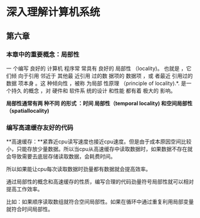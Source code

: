 # 深入理解计算机系统

## 第六章

### 本章中的重要概念：局部性

一 个编写 良好的 计算机 程序常 常具有 良好的 局部性 （locality)。 也就是 ，它 们倾 向于引用 邻近于 其他最 近引用 过的数 据项的 数据项 ，或 者最近 引用过的数据 项本身 。这 种倾向性 ，被称 为局部 性原理 （principle of locality).*. 是一 个持久 的概念 ，对 硬件和 软件系 统的设计 和性能 都有着 极大的 影响。

**局部性通常有两 种不同 的形式 ：时间 局部性（temporal locality) 和空间局部性（spatiallocality)**



### 编写高速缓存友好的代码

**高速缓存：**紧靠近cpu读写速度也接近cpu速度。但是由于成本原因空间比较小，只能存放少量数据。所以当cpu从高速缓存中读取数据时，如果数据不存在就会导致需要去底层存储读取数据，会耗费时间。



所以如果能让cpu每次读取数据时劲量都有数据就会提高效率。

通过局部性的概念和高速缓存的性质，编写合理的代码劲量符号局部性就可以相对提高工作效率。

比如：如果顺序读取数组就符合空间局部性。如果在循环中通过重复利用局部变量就符合时间局部性。